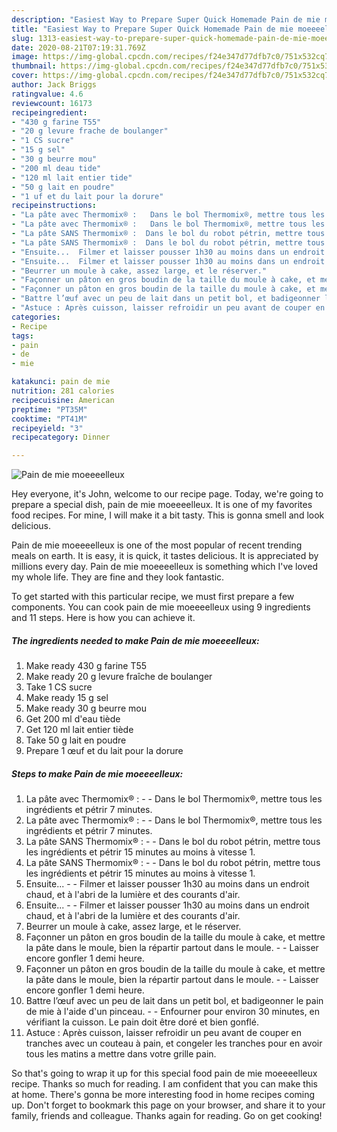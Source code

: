 ```yaml
---
description: "Easiest Way to Prepare Super Quick Homemade Pain de mie moeeeelleux"
title: "Easiest Way to Prepare Super Quick Homemade Pain de mie moeeeelleux"
slug: 1313-easiest-way-to-prepare-super-quick-homemade-pain-de-mie-moeeeelleux
date: 2020-08-21T07:19:31.769Z
image: https://img-global.cpcdn.com/recipes/f24e347d77dfb7c0/751x532cq70/pain-de-mie-moeeeelleux-photo-principale-de-la-recette.jpg
thumbnail: https://img-global.cpcdn.com/recipes/f24e347d77dfb7c0/751x532cq70/pain-de-mie-moeeeelleux-photo-principale-de-la-recette.jpg
cover: https://img-global.cpcdn.com/recipes/f24e347d77dfb7c0/751x532cq70/pain-de-mie-moeeeelleux-photo-principale-de-la-recette.jpg
author: Jack Briggs
ratingvalue: 4.6
reviewcount: 16173
recipeingredient:
- "430 g farine T55"
- "20 g levure frache de boulanger"
- "1 CS sucre"
- "15 g sel"
- "30 g beurre mou"
- "200 ml deau tide"
- "120 ml lait entier tide"
- "50 g lait en poudre"
- "1 uf et du lait pour la dorure"
recipeinstructions:
- "La pâte avec Thermomix® :   Dans le bol Thermomix®, mettre tous les ingrédients et pétrir 7 minutes."
- "La pâte avec Thermomix® :   Dans le bol Thermomix®, mettre tous les ingrédients et pétrir 7 minutes."
- "La pâte SANS Thermomix® :  Dans le bol du robot pétrin, mettre tous les ingrédients et pétrir 15 minutes au moins à vitesse 1."
- "La pâte SANS Thermomix® :  Dans le bol du robot pétrin, mettre tous les ingrédients et pétrir 15 minutes au moins à vitesse 1."
- "Ensuite...  Filmer et laisser pousser 1h30 au moins dans un endroit chaud, et à l&#39;abri de la lumière et des courants d&#39;air."
- "Ensuite...  Filmer et laisser pousser 1h30 au moins dans un endroit chaud, et à l&#39;abri de la lumière et des courants d&#39;air."
- "Beurrer un moule à cake, assez large, et le réserver."
- "Façonner un pâton en gros boudin de la taille du moule à cake, et mettre la pâte dans le moule, bien la répartir partout dans le moule.  Laisser encore gonfler 1 demi heure."
- "Façonner un pâton en gros boudin de la taille du moule à cake, et mettre la pâte dans le moule, bien la répartir partout dans le moule.  Laisser encore gonfler 1 demi heure."
- "Battre l’œuf avec un peu de lait dans un petit bol, et badigeonner le pain de mie à l&#39;aide d&#39;un pinceau.  Enfourner pour environ 30 minutes, en vérifiant la cuisson. Le pain doit être doré et bien gonflé."
- "Astuce : Après cuisson, laisser refroidir un peu avant de couper en tranches avec un couteau à pain, et congeler les tranches pour en avoir tous les matins a mettre dans votre grille pain."
categories:
- Recipe
tags:
- pain
- de
- mie

katakunci: pain de mie 
nutrition: 281 calories
recipecuisine: American
preptime: "PT35M"
cooktime: "PT41M"
recipeyield: "3"
recipecategory: Dinner

---
```



![Pain de mie moeeeelleux](https://img-global.cpcdn.com/recipes/f24e347d77dfb7c0/751x532cq70/pain-de-mie-moeeeelleux-photo-principale-de-la-recette.jpg)

Hey everyone, it's John, welcome to our recipe page. Today, we're going to prepare a special dish, pain de mie moeeeelleux. It is one of my favorites food recipes. For mine, I will make it a bit tasty. This is gonna smell and look delicious.



Pain de mie moeeeelleux is one of the most popular of recent trending meals on earth. It is easy, it is quick, it tastes delicious. It is appreciated by millions every day. Pain de mie moeeeelleux is something which I've loved my whole life. They are fine and they look fantastic.


To get started with this particular recipe, we must first prepare a few components. You can cook pain de mie moeeeelleux using 9 ingredients and 11 steps. Here is how you can achieve it.

<!--inarticleads1-->

##### The ingredients needed to make Pain de mie moeeeelleux:

1. Make ready 430 g farine T55
1. Make ready 20 g levure fraîche de boulanger
1. Take 1 CS sucre
1. Make ready 15 g sel
1. Make ready 30 g beurre mou
1. Get 200 ml d&#39;eau tiède
1. Get 120 ml lait entier tiède
1. Take 50 g lait en poudre
1. Prepare 1 œuf et du lait pour la dorure




<!--inarticleads2-->

##### Steps to make Pain de mie moeeeelleux:

1. La pâte avec Thermomix® :  -  - Dans le bol Thermomix®, mettre tous les ingrédients et pétrir 7 minutes.
1. La pâte avec Thermomix® :  -  - Dans le bol Thermomix®, mettre tous les ingrédients et pétrir 7 minutes.
1. La pâte SANS Thermomix® : -  - Dans le bol du robot pétrin, mettre tous les ingrédients et pétrir 15 minutes au moins à vitesse 1.
1. La pâte SANS Thermomix® : -  - Dans le bol du robot pétrin, mettre tous les ingrédients et pétrir 15 minutes au moins à vitesse 1.
1. Ensuite... -  - Filmer et laisser pousser 1h30 au moins dans un endroit chaud, et à l&#39;abri de la lumière et des courants d&#39;air.
1. Ensuite... -  - Filmer et laisser pousser 1h30 au moins dans un endroit chaud, et à l&#39;abri de la lumière et des courants d&#39;air.
1. Beurrer un moule à cake, assez large, et le réserver.
1. Façonner un pâton en gros boudin de la taille du moule à cake, et mettre la pâte dans le moule, bien la répartir partout dans le moule. -  - Laisser encore gonfler 1 demi heure.
1. Façonner un pâton en gros boudin de la taille du moule à cake, et mettre la pâte dans le moule, bien la répartir partout dans le moule. -  - Laisser encore gonfler 1 demi heure.
1. Battre l’œuf avec un peu de lait dans un petit bol, et badigeonner le pain de mie à l&#39;aide d&#39;un pinceau. -  - Enfourner pour environ 30 minutes, en vérifiant la cuisson. Le pain doit être doré et bien gonflé.
1. Astuce : Après cuisson, laisser refroidir un peu avant de couper en tranches avec un couteau à pain, et congeler les tranches pour en avoir tous les matins a mettre dans votre grille pain.




So that's going to wrap it up for this special food pain de mie moeeeelleux recipe. Thanks so much for reading. I am confident that you can make this at home. There's gonna be more interesting food in home recipes coming up. Don't forget to bookmark this page on your browser, and share it to your family, friends and colleague. Thanks again for reading. Go on get cooking!

